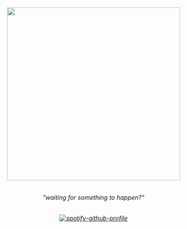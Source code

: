 </a>

# 
<h6 align="center"> 
  <img width="400" src="https://static.wikia.nocookie.net/omori/images/9/96/Omoriboy_Giygas.gif/revision/latest?cb=20220930052600">
</br>
  </br>
  
  *"waiting for something to happen?"*
</br>
</br>
    
  [![spotify-github-profile](https://spotify-github-profile.kittinanx.com/api/view?uid=u0u4aguznmg71vt7b17xnp0vc&cover_image=true&theme=novatorem&show_offline=true&background_color=121212&interchange=true&bar_color=a30000&bar_color_cover=false)](https://github.com/kittinan/spotify-github-profile)
 </p>
 
  #
